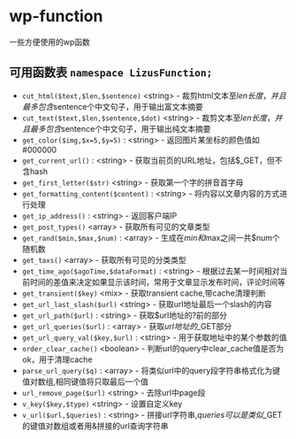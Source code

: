 # wp-function
一些方便使用的wp函数

## 可用函数表 `namespace LizusFunction;`
* `cut_html($text,$len,$sentence)` &lt;string&gt; - 裁剪html文本至$len长度，并且最多包含$sentence个中文句子，用于输出富文本摘要
* `cut_text($text,$len,$sentence,$dot)` &lt;string&gt; - 裁剪文本至$len长度，并且最多包含$sentence个中文句子，用于输出纯文本摘要
* `get_color($img,$x=5,$y=5)` : &lt;string&gt; - 返回图片某坐标的颜色值如#000000
* `get_current_url()` : &lt;string&gt; -  获取当前页的URL地址，包括$_GET，但不含hash
* `get_first_letter($str)` &lt;string&gt; - 获取第一个字的拼音首字母
* `get_formatting_content($content)` : &lt;string&gt; - 将内容以文章内容的方式进行处理
* `get_ip_address()` : &lt;string&gt; - 返回客户端IP
* `get_post_types()` &lt;array&gt; - 获取所有可见的文章类型
* `get_rand($min,$max,$num)` : &lt;array&gt; - 生成在$min和$max之间一共$num个随机数
* `get_taxs()` &lt;array&gt; - 获取所有可见的分类类型
* `get_time_ago($agoTime,$dataFormat)` : &lt;string&gt; -  根据过去某一时间相对当前时间的差值来决定如果显示该时间，常用于文章显示发布时间，评论时间等
* `get_transient($key)` &lt;mix&gt; - 获取transient cache,带cache清理判断
* `get_url_last_slash($url)` &lt;string&gt; - 获取url地址最后一个slash的内容
* `get_url_path($url)` : &lt;string&gt; -  获取$url地址的?前的部分
* `get_url_queries($url)` : &lt;array&gt; -  获取$url地址的$_GET部分
* `get_url_query_val($key,$url)` : &lt;string&gt; -  用于获取地址中的某个参数的值
* `order_clear_cache()` &lt;boolean&gt; - 判断url的query中clear_cache值是否为ok，用于清理cache
* `parse_url_query($q)` : &lt;array&gt; -  将类似url中的query段字符串格式化为键值对数组,相同键值将只取最后一个值
* `url_remove_page($url)` &lt;string&gt; - 去除url中page段
* `v_key($key,$type)` &lt;string&gt; - 设置自定义key
* `v_url($url,$queries)` : &lt;string&gt; - 拼接url字符串,$queries可以是类似$_GET的键值对数组或者用&拼接的url查询字符串
